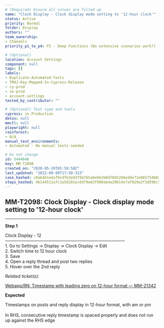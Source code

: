 ```yaml
---
# (Required) Ensure all values are filled up
name: "Clock Display - Clock display mode setting to '12-hour clock'"
status: Active
priority: Normal
folder: Display
authors: ""
team_ownership: 
- Channels
priority_p1_to_p4: P3 - Deep Functions (Do extensive scenarios work?)

# (Optional)
location: Account Settings
component: null
tags: []
labels: 
- Duplicate-Automated-Tests
- TM4J-Key-Mapped-In-Cypress-Release
- cy-prod
- se-prod
- account-settings
tested_by_contributor: ""

# (Optional) Test type and tools
cypress: in Production
detox: null
mmctl: null
playwright: null
rainforest: 
- N/A
manual_test_environments: 
- Automated - No manual tests needed

# Do not change
id: 5444646
key: MM-T2098
created_on: "2020-05-20T05:50:50Z"
last_updated: "2022-09-09T17:58:31Z"
case_hashed: c0ab4b1e4af9cdfb3e9375b765a6e662b0df045269edde72e865754682206d710d0bbc91fc88f10abc6ab72544820d67
steps_hashed: 4b144511afc1e56201ec6df9e63f990ab4a20014e7af029e2f3d598c591b27885d0db0d68def6b65eebcdc53ec0dfbf7
---
```


<!-- (Auto-generated) Based on frontmatter's "key" and "name" -->

## MM-T2098: Clock Display - Clock display mode setting to '12-hour clock'

---

**Step 1**

Clock Display - 12\
————————————————————————————\
1\. Go to Settings -> Display -> Clock Display -> Edit\
2\. Switch time to 12 hour clock\
3\. Save\
4\. Open a reply thread and post two replies\
5\. Hover over the 2nd reply

_Related ticket(s):_

[Webapp/RN: Timestamp with leading zero on 12-hour format — MM-21342](https://mattermost.atlassian.net/browse/MM-21342)

**Expected**

Timestamps on posts and reply display in 12-hour format, with am or pm\
\
In RHS, consecutive reply timestamp is spaced properly and does not run up against the RHS edge
